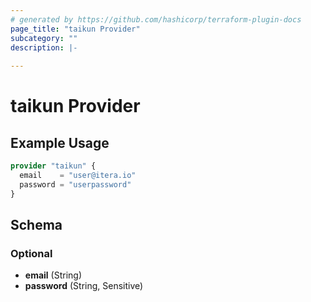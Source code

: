 ```yaml
---
# generated by https://github.com/hashicorp/terraform-plugin-docs
page_title: "taikun Provider"
subcategory: ""
description: |-
  
---
```


# taikun Provider



## Example Usage

```terraform
provider "taikun" {
  email    = "user@itera.io"
  password = "userpassword"
}
```

<!-- schema generated by tfplugindocs -->
## Schema

### Optional

- **email** (String)
- **password** (String, Sensitive)
